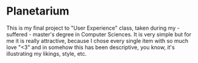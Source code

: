# Planetarium

This is my final project to "User Experience" class, taken during my - suffered - master's degree in Computer Sciences. It is very simple but for me it is really attractive, because I chose every single item with so much love "<3" and in somehow this has been descriptive, you know, it's illustrating my likings, style, etc.
